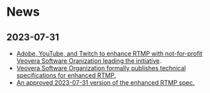 
# **News**

## 2023-07-31

- [Adobe, YouTube, and Twitch to enhance RTMP with not-for-profit Veovera Software Oranization leading the initiative](https://www.streamingmediablog.com/2023/07/enhanced-rtmp.html).
- [Veovera Software Organization formally publishes technical specifications for enhanced RTMP.](https://veovera.org/news)
- [An approved 2023-07-31 version of the enhanced RTMP spec.](https://github.com/veovera/enhanced-rtmp/blob/main/enhanced-rtmp.pdf)
